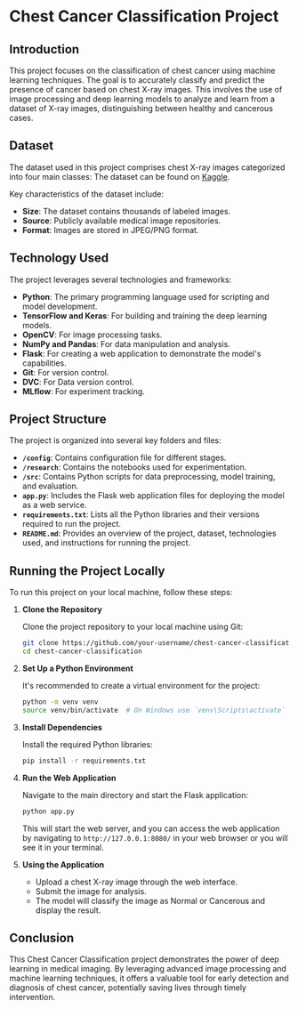 # Chest Cancer Classification Project

## Introduction

This project focuses on the classification of chest cancer using machine learning techniques. The goal is to accurately classify and predict the presence of cancer based on chest X-ray images. This involves the use of image processing and deep learning models to analyze and learn from a dataset of X-ray images, distinguishing between healthy and cancerous cases.

## Dataset

The dataset used in this project comprises chest X-ray images categorized into four main classes: 
The dataset can be found on [Kaggle](https://www.kaggle.com/datasets/mohamedhanyyy/chest-ctscan-images).


Key characteristics of the dataset include:

- **Size**: The dataset contains thousands of labeled images.
- **Source**: Publicly available medical image repositories.
- **Format**: Images are stored in JPEG/PNG format.

## Technology Used

The project leverages several technologies and frameworks:

- **Python**: The primary programming language used for scripting and model development.
- **TensorFlow and Keras**: For building and training the deep learning models.
- **OpenCV**: For image processing tasks.
- **NumPy and Pandas**: For data manipulation and analysis.
- **Flask**: For creating a web application to demonstrate the model's capabilities.
- **Git**: For version control.
- **DVC**: For Data version control.
- **MLflow**: For experiment tracking.

## Project Structure

The project is organized into several key folders and files:

- **`/config`**: Contains configuration file for different stages.
- **`/research`**: Contains the notebooks used for experimentation.
- **`/src`**: Contains Python scripts for data preprocessing, model training, and evaluation.
- **`app.py`**: Includes the Flask web application files for deploying the model as a web service.
- **`requirements.txt`**: Lists all the Python libraries and their versions required to run the project.
- **`README.md`**: Provides an overview of the project, dataset, technologies used, and instructions for running the project.

## Running the Project Locally

To run this project on your local machine, follow these steps:

1. **Clone the Repository**

   Clone the project repository to your local machine using Git:

   ```bash
   git clone https://github.com/your-username/chest-cancer-classification.git
   cd chest-cancer-classification
   ```

2. **Set Up a Python Environment**

   It's recommended to create a virtual environment for the project:

   ```bash
   python -m venv venv
   source venv/bin/activate  # On Windows use `venv\Scripts\activate`
   ```

3. **Install Dependencies**

   Install the required Python libraries:

   ```bash
   pip install -r requirements.txt
   ```

4. **Run the Web Application**

   Navigate to the main directory and start the Flask application:

   ```bash
   python app.py
   ```

   This will start the web server, and you can access the web application by navigating to `http://127.0.0.1:8080/` in your web browser or you will see it in your terminal.

5. **Using the Application**

   - Upload a chest X-ray image through the web interface.
   - Submit the image for analysis.
   - The model will classify the image as Normal or Cancerous and display the result.

## Conclusion

This Chest Cancer Classification project demonstrates the power of deep learning in medical imaging. By leveraging advanced image processing and machine learning techniques, it offers a valuable tool for early detection and diagnosis of chest cancer, potentially saving lives through timely intervention.
